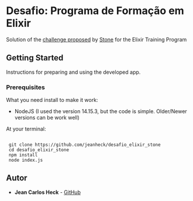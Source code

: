 
# Desafio: Programa de Formação em Elixir

Solution of the [challenge proposed](https://gist.github.com/programa-elixir/1bd50a6d97909f2daa5809c7bb5b9a8a) by [Stone](https://www.stone.com.br/) for the Elixir Training Program



## Getting Started

Instructions for preparing and using the developed app.

### Prerequisites

What you need install to make it work:

* NodeJS (I used the version 14.15.3, but the code is simple. Older/Newer versions can be work well)

At your terminal:

```

 git clone https://github.com/jeanheck/desafio_elixir_stone
 cd desafio_elixir_stone
 npm install
 node index.js

```

## Autor

* **Jean Carlos Heck** - [GitHub](https://github.com/jeanheck)